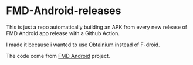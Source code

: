 # FMD-Android-releases
This is just a repo automatically building an APK from every new release of FMD Android app release with a Github Action.

I made it because i wanted to use [Obtainium](https://obtainium.imranr.dev/) instead of F-droid.

The code come from [FMD Android](https://gitlab.com/fmd-foss/fmd-android) project.
